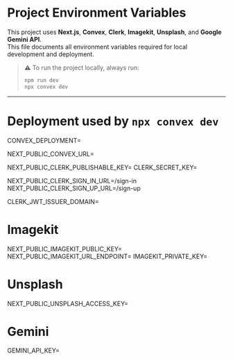 # Project Environment Variables

This project uses **Next.js**, **Convex**, **Clerk**, **Imagekit**, **Unsplash**, and **Google Gemini API**.  
This file documents all environment variables required for local development and deployment.

> ⚠️ To run the project locally, always run:
>
> ```bash
> npm run dev
> npx convex dev
> ```

---

# Deployment used by `npx convex dev`
CONVEX_DEPLOYMENT=

NEXT_PUBLIC_CONVEX_URL=

NEXT_PUBLIC_CLERK_PUBLISHABLE_KEY=
CLERK_SECRET_KEY=

NEXT_PUBLIC_CLERK_SIGN_IN_URL=/sign-in
NEXT_PUBLIC_CLERK_SIGN_UP_URL=/sign-up

CLERK_JWT_ISSUER_DOMAIN=

# Imagekit
NEXT_PUBLIC_IMAGEKIT_PUBLIC_KEY=
NEXT_PUBLIC_IMAGEKIT_URL_ENDPOINT=
IMAGEKIT_PRIVATE_KEY=

# Unsplash
NEXT_PUBLIC_UNSPLASH_ACCESS_KEY=

# Gemini
GEMINI_API_KEY=
